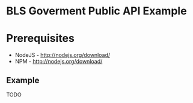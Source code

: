 BLS Goverment Public API Example
================================

# Prerequisites
* NodeJS - http://nodejs.org/download/
* NPM - http://nodejs.org/download/

## Example

TODO
  
